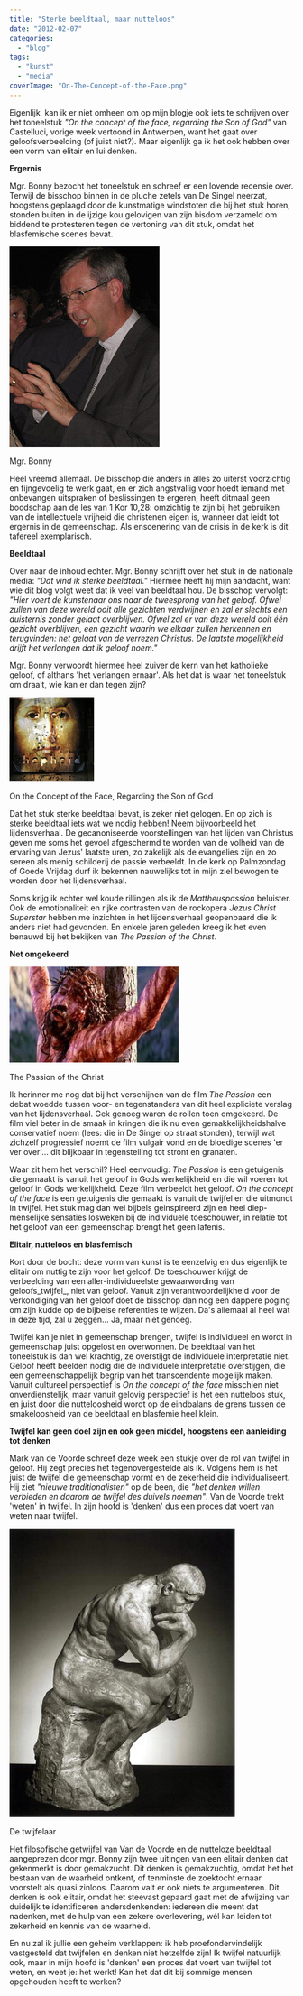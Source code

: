 ```yaml
---
title: "Sterke beeldtaal, maar nutteloos"
date: "2012-02-07"
categories: 
  - "blog"
tags: 
  - "kunst"
  - "media"
coverImage: "On-The-Concept-of-the-Face.png"
---
```


Eigenlijk  kan ik er niet omheen om op mijn blogje ook iets te schrijven over het toneelstuk _"On the concept of the face, regarding the Son of God"_ van Castelluci, vorige week vertoond in Antwerpen, want het gaat over geloofsverbeelding (of juist niet?). Maar eigenlijk ga ik het ook hebben over een vorm van elitair en lui denken.

**Ergernis**

Mgr. Bonny bezocht het toneelstuk en schreef er een lovende recensie over. Terwijl de bisschop binnen in de pluche zetels van De Singel neerzat, hoogstens geplaagd door de kunstmatige windstoten die bij het stuk horen, stonden buiten in de ijzige kou gelovigen van zijn bisdom verzameld om biddend te protesteren tegen de vertoning van dit stuk, omdat het blasfemische scenes bevat.

![](images/bonny.jpg)

Mgr. Bonny

Heel vreemd allemaal. De bisschop die anders in alles zo uiterst voorzichtig en fijngevoelig te werk gaat, en er zich angstvallig voor hoedt iemand met onbevangen uitspraken of beslissingen te ergeren, heeft ditmaal geen boodschap aan de les van 1 Kor 10,28: omzichtig te zijn bij het gebruiken van de intellectuele vrijheid die christenen eigen is, wanneer dat leidt tot ergernis in de gemeenschap. Als enscenering van de crisis in de kerk is dit tafereel exemplarisch.

**Beeldtaal**

Over naar de inhoud echter. Mgr. Bonny schrijft over het stuk in de nationale media: _"Dat vind ik sterke beeldtaal."_ Hiermee heeft hij mijn aandacht, want wie dit blog volgt weet dat ik veel van beeldtaal hou. De bisschop vervolgt: _"Hier voert de kunstenaar ons naar de tweesprong van het geloof. Ofwel zullen van deze wereld ooit alle gezichten verdwijnen en zal er slechts een duisternis zonder gelaat overblijven. Ofwel zal er van deze wereld ooit één gezicht overblijven, een gezicht waarin we elkaar zullen herkennen en terugvinden: het gelaat van de verrezen Christus. De laatste mogelijkheid drijft het verlangen dat ik geloof noem."_

Mgr. Bonny verwoordt hiermee heel zuiver de kern van het katholieke geloof, of althans 'het verlangen ernaar'. Als het dat is waar het toneelstuk om draait, wie kan er dan tegen zijn?

[![](images/On-The-Concept-of-the-Face-150x150.png)](images/On-The-Concept-of-the-Face.png)

On the Concept of the Face, Regarding the Son of God

Dat het stuk sterke beeldtaal bevat, is zeker niet gelogen. En op zich is sterke beeldtaal iets wat we nodig hebben! Neem bijvoorbeeld het lijdensverhaal. De gecanoniseerde voorstellingen van het lijden van Christus geven me soms het gevoel afgeschermd te worden van de volheid van de ervaring van Jezus' laatste uren, zo zakelijk als de evangelies zijn en zo sereen als menig schilderij de passie verbeeldt. In de kerk op Palmzondag of Goede Vrijdag durf ik bekennen nauwelijks tot in mijn ziel bewogen te worden door het lijdensverhaal.

Soms krijg ik echter wel koude rillingen als ik de _Mattheuspassion_ beluister. Ook de emotionaliteit en rijke contrasten van de rockopera _Jezus Christ Superstar_ hebben me inzichten in het lijdensverhaal geopenbaard die ik anders niet had gevonden. En enkele jaren geleden kreeg ik het even benauwd bij het bekijken van _The Passion of the Christ_.

**Net omgekeerd**

![The Passion of the Christ](images/the-passion-of-the-christ-300x170.jpg)

The Passion of the Christ

Ik herinner me nog dat bij het verschijnen van de film _The Passion_ een debat woedde tussen voor- en tegenstanders van dit heel expliciete verslag van het lijdensverhaal. Gek genoeg waren de rollen toen omgekeerd. De film viel beter in de smaak in kringen die ik nu even gemakkelijkheidshalve conservatief noem (lees: die in De Singel op straat stonden), terwijl wat zichzelf progressief noemt de film vulgair vond en de bloedige scenes 'er ver over'... dit blijkbaar in tegenstelling tot stront en granaten.

Waar zit hem het verschil? Heel eenvoudig: _The Passion_ is een getuigenis die gemaakt is vanuit het geloof in Gods werkelijkheid en die wil voeren tot geloof in Gods werkelijkheid. Deze film verbeeldt het geloof. _On the concept of the face_ is een getuigenis die gemaakt is vanuit de twijfel en die uitmondt in twijfel. Het stuk mag dan wel bijbels geinspireerd zijn en heel diep-menselijke sensaties losweken bij de individuele toeschouwer, in relatie tot het geloof van een gemeenschap brengt het geen lafenis.

**Elitair, nutteloos en blasfemisch**

Kort door de bocht: deze vorm van kunst is te eenzelvig en dus eigenlijk te elitair om nuttig te zijn voor het geloof. De toeschouwer krijgt de verbeelding van een aller-individueelste gewaarwording van geloofs_twijfel_, niet van geloof. Vanuit zijn verantwoordelijkheid voor de verkondiging van het geloof doet de bisschop dan nog een dappere poging om zijn kudde op de bijbelse referenties te wijzen. Da's allemaal al heel wat in deze tijd, zal u zeggen... Ja, maar niet genoeg.

Twijfel kan je niet in gemeenschap brengen, twijfel is individueel en wordt in gemeenschap juist opgelost en overwonnen. De beeldtaal van het toneelstuk is dan wel krachtig, ze overstijgt de individuele interpretatie niet. Geloof heeft beelden nodig die de individuele interpretatie overstijgen, die een gemeenschappelijk begrip van het transcendente mogelijk maken. Vanuit cultureel perspectief is _On the concept of the face_ misschien niet onverdienstelijk, maar vanuit gelovig perspectief is het een nutteloos stuk, en juist door die nutteloosheid wordt op de eindbalans de grens tussen de smakeloosheid van de beeldtaal en blasfemie heel klein.

**Twijfel kan geen doel zijn en ook geen middel, hoogstens een aanleiding tot denken**

Mark van de Voorde schreef deze week een stukje over de rol van twijfel in geloof. Hij zegt precies het tegenovergestelde als ik. Volgens hem is het juist de twijfel die gemeenschap vormt en de zekerheid die individualiseert. Hij ziet _"nieuwe traditionalisten"_ op de been, die _"het denken willen verbieden en daarom de twijfel des duivels noemen"_. Van de Voorde trekt 'weten' in twijfel. In zijn hoofd is 'denken' dus een proces dat voert van weten naar twijfel.

![De twijfelaar](images/cogito.jpg)

De twijfelaar

Het filosofische getwijfel van Van de Voorde en de nutteloze beeldtaal aangeprezen door mgr. Bonny zijn twee uitingen van een elitair denken dat gekenmerkt is door gemakzucht. Dit denken is gemakzuchtig, omdat het het bestaan van de waarheid ontkent, of tenminste de zoektocht ernaar voorstelt als quasi zinloos. Daarom valt er ook niets te argumenteren. Dit denken is ook elitair, omdat het steevast gepaard gaat met de afwijzing van duidelijk te identificeren andersdenkenden: iedereen die meent dat nadenken, met de hulp van een zekere overlevering, wél kan leiden tot zekerheid en kennis van de waarheid.

En nu zal ik jullie een geheim verklappen: ik heb proefondervindelijk vastgesteld dat twijfelen en denken niet hetzelfde zijn! Ik twijfel natuurlijk ook, maar in mijn hoofd is 'denken' een proces dat voert van twijfel tot weten, en weet je: het werkt! Kan het dat dit bij sommige mensen opgehouden heeft te werken?
